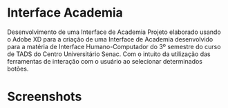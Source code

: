 # Interface Academia

Desenvolvimento de uma Interface de Academia
Projeto elaborado usando o Adobe XD para a criação de uma Interface de Academia desenvolvido para a matéria de Interface Humano-Computador do 3º semestre do curso de TADS do Centro Universitário Senac. Com o intuito da utilização das ferramentas de interação com o usuário ao selecionar determinados botões.

# Screenshots

